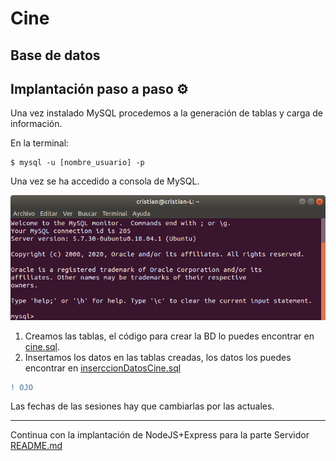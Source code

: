 # Cine 

## Base de datos

## Implantación paso a paso ⚙️

Una vez instalado MySQL procedemos a la generación de tablas y carga de información.

En la terminal:

~~~
$ mysql -u [nombre_usuario] -p
~~~

Una vez se ha accedido a consola de MySQL.

![consola MySQL](../image/mysqlacceso.png)

1. Creamos las tablas, el código para crear la BD lo puedes encontrar en [cine.sql](cine.sql).
2. Insertamos los datos en las tablas creadas, los datos los puedes encontrar en [inserccionDatosCine.sql](cine.sql)

~~~diff
! OJO
~~~
Las fechas de las sesiones hay que cambiarlas por las actuales.

---
Continua con la implantación de NodeJS+Express para la parte Servidor [README.md](../cineServidor/README.md)